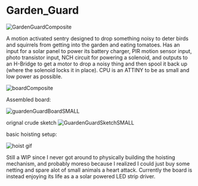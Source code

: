 # Garden_Guard

![GardenGuardComposite](https://user-images.githubusercontent.com/11184076/187333456-da0ef606-056b-41c0-ad9d-78592fbd0458.png)

A motion activated sentry designed to drop something noisy to deter birds and squirrels from getting into the garden and eating tomatoes.  Has an input for a solar panel to power its battery charger, PIR motion sensor input, photo transistor input, NCH circuit for powering a solenoid, and outputs to an H-Bridge to get a motor to drop a noisy thing and then spool it back up (where the solenoid locks it in place).  CPU is an ATTINY to be as small and low power as possible.

![boardComposite](https://user-images.githubusercontent.com/11184076/187244971-b49dbe3a-346a-43d3-9ae6-97a04397ff17.png)

Assembled board:

![guardenGuardBoardSMALL](https://user-images.githubusercontent.com/11184076/184395138-0c83d2e1-2b5a-462c-8167-2fa9a73ff2b2.jpg)

orignal crude sketch
![GuardenGuardSketchSMALL](https://user-images.githubusercontent.com/11184076/188244686-e2393bc9-d5ac-4afc-8ca5-44a6697f0e06.jpg)


basic hoisting setup:

![hoist gif](https://user-images.githubusercontent.com/11184076/188244074-d3d1dfa8-7443-428e-98d2-21f609ea4994.gif)

Still a WIP since I never got around to physically building the hoisting mechanism, and probably moreso because I realized I could just buy some netting and spare alot of small animals a heart attack.  Currently the board is instead enjoying its life as a a solar powered LED strip driver.
